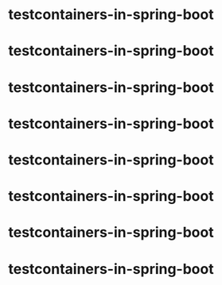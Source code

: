 # testcontainers-in-spring-boot
# testcontainers-in-spring-boot
# testcontainers-in-spring-boot
# testcontainers-in-spring-boot
# testcontainers-in-spring-boot
# testcontainers-in-spring-boot
# testcontainers-in-spring-boot
# testcontainers-in-spring-boot
